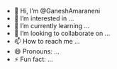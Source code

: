 - 👋 Hi, I’m @GaneshAmaraneni
- 👀 I’m interested in ...
- 🌱 I’m currently learning ...
- 💞️ I’m looking to collaborate on ...
- 📫 How to reach me ...
- 😄 Pronouns: ...
- ⚡ Fun fact: ...

<!---
GaneshAmaraneni/GaneshAmaraneni is a ✨ special ✨ repository because its `README.md` (this file) appears on your GitHub profile.
You can click the Preview link to take a look at your changes.
--->
